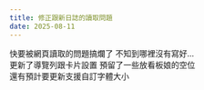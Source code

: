 ```yaml
---
title: 修正跟新日誌的讀取問題
date: 2025-08-11
---
```

快要被網頁讀取的問題搞爛了 不知到哪裡沒有寫好...  
更新了導覽列跟卡片設置 預留了一些放看板娘的空位  
還有預計要更新支援自訂字體大小